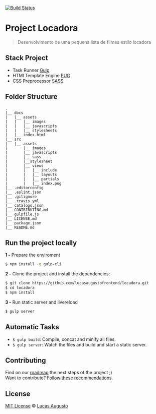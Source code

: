 [![Build Status](https://travis-ci.org/lucasaugustofrontend/locadora.svg?branch=master)](https://travis-ci.org/lucasaugustofrontend/locadora)

# Project Locadora
> Desenvolvimento de uma pequena lista de filmes estilo locadora

## Stack Project
- Task Runner [Gulp](https://gulpjs.com "GulpJS")
- HTMl Template Engine [PUG](https://github.com/pugjs/pug "Template Engine Pug")
- CSS Preprocessor [SASS](http://sass-lang.com/ "Stylus")

## Folder Structure

    .
    |__ docs
    |   |__ assets
    |   |   |__ images
    |   |   |__ javascripts
    |   |   |__ stylesheets
    |   |__ index.html
    |__ src
    |   |__ assets
    |       |__ images
    |       |__ javascripts
    |       |__ sass
    |       |__stylesheet
    |       |__ views
    |       |   |__ include
    |       |   |__ layouts
    |       |   |__ partials
    |       |   |__ index.pug
    |__ .editorconfig
    |__ .eslint.json
    |__ .gitignore
    |__ .travis.yml
    |__ catalogo.json
    |__ CONTRIBUTING.md
    |__ gulpfile.js
    |__ LICENSE.md
    |__ package.json
    |__ README.md

## Run the project locally
**1 -** Prepare the enviroment
```sh
$ npm install -g gulp-cli
```
**2 -** Clone the project and install the dependencies:
```sh
$ git clone https://github.com/lucasaugustofrontend/locadora.git
$ cd locadora
$ npm install
```
**3 -** Run static server and livereload
```sh
$ gulp server
```

## Automatic Tasks
 - `$ gulp build`: Compile, concat and minify all files.
 - `$ gulp server`: Watch the files and build and start a static server.

## Contributing
Find on our [roadmap](https://github.com/lucasaugustofrontend/locadora/issues) the next steps of the project ;)
<br>
Want to contribute? [Follow these recommendations](https://github.com/lucasaugustofrontend/locadora/blob/master/CONTRIBUTING.md).

## License
[MIT License](https://github.com/lucasaugustofrontend/locadora/blob/master/LICENSE.md) © [Lucas Augusto](http://lucasaugustodesigner.com.br/)
